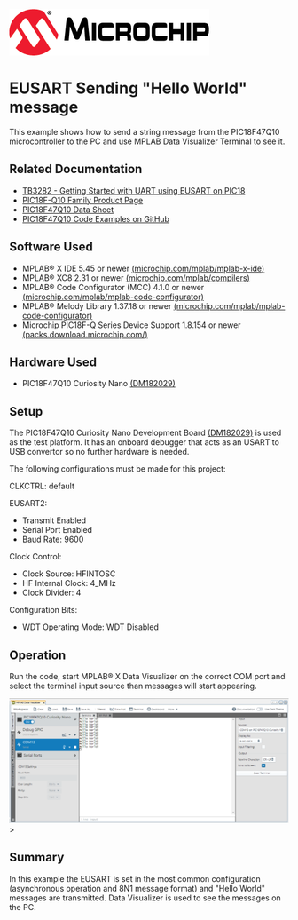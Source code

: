[![MCHP](images/microchip.png)](https://www.microchip.com)

# EUSART Sending "Hello World" message

This example shows how to send a string message from the PIC18F47Q10 microcontroller to the PC and use MPLAB Data Visualizer Terminal to see it.

## Related Documentation

- [TB3282 - Getting Started with UART using EUSART on PIC18](https://www.microchip.com/wwwappnotes/appnotes.aspx?appnote=en1003086)
- [PIC18F-Q10 Family Product Page](https://www.microchip.com/design-centers/8-bit/pic-mcus/device-selection/pic18f-q10-product-family)
- [PIC18F47Q10 Data Sheet](http://ww1.microchip.com/downloads/en/DeviceDoc/40002043D.pdf)
- [PIC18F47Q10 Code Examples on GitHub](https://github.com/microchip-pic-avr-examples?q=pic18f47q10-cnano&type=&language=)

## Software Used

- MPLAB® X IDE 5.45 or newer [(microchip.com/mplab/mplab-x-ide)](http://www.microchip.com/mplab/mplab-x-ide)
- MPLAB® XC8 2.31 or newer [(microchip.com/mplab/compilers)](http://www.microchip.com/mplab/compilers)
- MPLAB® Code Configurator (MCC) 4.1.0 or newer [(microchip.com/mplab/mplab-code-configurator)](https://www.microchip.com/mplab/mplab-code-configurator)
- MPLAB® Melody Library 1.37.18 or newer [(microchip.com/mplab/mplab-code-configurator)](https://www.microchip.com/mplab/mplab-code-configurator)
- Microchip PIC18F-Q Series Device Support 1.8.154 or newer [(packs.download.microchip.com/)](https://packs.download.microchip.com/)

## Hardware Used

- PIC18F47Q10 Curiosity Nano [(DM182029)](https://www.microchip.com/Developmenttools/ProductDetails/DM182029)

## Setup

The PIC18F47Q10 Curiosity Nano Development Board [(DM182029)](https://www.microchip.com/Developmenttools/ProductDetails/DM182029) is used as the test platform. It has an onboard debugger that acts as an USART to USB convertor so no further hardware is needed.

The following configurations must be made for this project:

CLKCTRL: default

EUSART2:
- Transmit Enabled
- Serial Port Enabled
- Baud Rate: 9600

Clock Control:
- Clock Source: HFINTOSC
- HF Internal Clock: 4_MHz
- Clock Divider: 4

Configuration Bits:
- WDT Operating Mode: WDT Disabled


## Operation

Run the code, start MPLAB® X Data Visualizer on the correct COM port and select the terminal input source than messages will start appearing.

![Demo in MPLABX Data Visualizer](./images/demo.png)>

## Summary

In this example the EUSART is set in the most common configuration (asynchronous operation and 8N1 message format) and "Hello World" messages are transmitted. Data Visualizer is used to see the messages on the PC.
